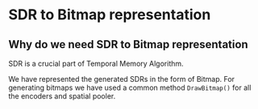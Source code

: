 # SDR to Bitmap representation

## Why do we need SDR to Bitmap representation
SDR is a crucial part of Temporal Memory Algorithm.

We have represented the generated SDRs in the form of Bitmap.
For generating bitmaps we have used a common method ```DrawBitmap()``` for all the encoders and spatial pooler.